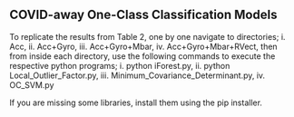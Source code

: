 ## COVID-away One-Class Classification Models

To replicate the results from Table 2, one by one navigate to directories; 
i. Acc, ii. Acc+Gyro, iii. Acc+Gyro+Mbar, iv. Acc+Gyro+Mbar+RVect, then from inside each directory, use the following commands to execute the respective python programs;
i. python iForest.py, ii. python Local_Outlier_Factor.py, iii. Minimum_Covariance_Determinant.py, iv. OC_SVM.py

If you are missing some libraries, install them using the pip installer.